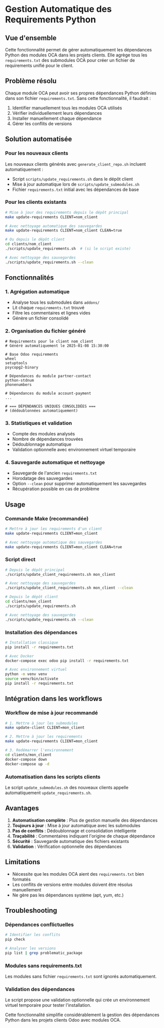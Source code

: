 # Gestion Automatique des Requirements Python

## Vue d'ensemble

Cette fonctionnalité permet de gérer automatiquement les dépendances Python des modules OCA dans les projets clients. Elle agrège tous les `requirements.txt` des submodules OCA pour créer un fichier de requirements unifié pour le client.

## Problème résolu

Chaque module OCA peut avoir ses propres dépendances Python définies dans son fichier `requirements.txt`. Sans cette fonctionnalité, il faudrait :

1. Identifier manuellement tous les modules OCA utilisés
2. Vérifier individuellement leurs dépendances
3. Installer manuellement chaque dépendance
4. Gérer les conflits de versions

## Solution automatisée

### Pour les nouveaux clients

Les nouveaux clients générés avec `generate_client_repo.sh` incluent automatiquement :

- Script `scripts/update_requirements.sh` dans le dépôt client
- Mise à jour automatique lors de `scripts/update_submodules.sh`
- Fichier `requirements.txt` initial avec les dépendances de base

### Pour les clients existants

```bash
# Mise à jour des requirements depuis le dépôt principal
make update-requirements CLIENT=nom_client

# Avec nettoyage automatique des sauvegardes
make update-requirements CLIENT=nom_client CLEAN=true

# Ou depuis le dépôt client
cd clients/nom_client
./scripts/update_requirements.sh  # (si le script existe)

# Avec nettoyage des sauvegardes
./scripts/update_requirements.sh --clean
```

## Fonctionnalités

### 1. Agrégation automatique

- Analyse tous les submodules dans `addons/`
- Lit chaque `requirements.txt` trouvé
- Filtre les commentaires et lignes vides
- Génère un fichier consolidé

### 2. Organisation du fichier généré

```
# Requirements pour le client nom_client
# Généré automatiquement le 2025-01-08 15:30:00

# Base Odoo requirements
wheel
setuptools
psycopg2-binary

# Dépendances du module partner-contact
python-stdnum
phonenumbers

# Dépendances du module account-payment
...

# === DÉPENDANCES UNIQUES CONSOLIDÉES ===
# (dédoublonnées automatiquement)
```

### 3. Statistiques et validation

- Compte des modules analysés
- Nombre de dépendances trouvées
- Dédoublonnage automatique
- Validation optionnelle avec environnement virtuel temporaire

### 4. Sauvegarde automatique et nettoyage

- Sauvegarde de l'ancien `requirements.txt`
- Horodatage des sauvegardes
- Option `--clean` pour supprimer automatiquement les sauvegardes
- Récupération possible en cas de problème

## Usage

### Commande Make (recommandée)

```bash
# Mettre à jour les requirements d'un client
make update-requirements CLIENT=mon_client

# Avec nettoyage automatique des sauvegardes
make update-requirements CLIENT=mon_client CLEAN=true
```

### Script direct

```bash
# Depuis le dépôt principal
./scripts/update_client_requirements.sh mon_client

# Avec nettoyage des sauvegardes
./scripts/update_client_requirements.sh mon_client --clean

# Depuis le dépôt client
cd clients/mon_client
./scripts/update_requirements.sh

# Avec nettoyage des sauvegardes
./scripts/update_requirements.sh --clean
```

### Installation des dépendances

```bash
# Installation classique
pip install -r requirements.txt

# Avec Docker
docker-compose exec odoo pip install -r requirements.txt

# Avec environnement virtuel
python -m venv venv
source venv/bin/activate
pip install -r requirements.txt
```

## Intégration dans les workflows

### Workflow de mise à jour recommandé

```bash
# 1. Mettre à jour les submodules
make update-client CLIENT=mon_client

# 2. Mettre à jour les requirements
make update-requirements CLIENT=mon_client

# 3. Redémarrer l'environnement
cd clients/mon_client
docker-compose down
docker-compose up -d
```

### Automatisation dans les scripts clients

Le script `update_submodules.sh` des nouveaux clients appelle automatiquement `update_requirements.sh`.

## Avantages

1. **Automatisation complète** : Plus de gestion manuelle des dépendances
2. **Toujours à jour** : Mise à jour automatique avec les submodules
3. **Pas de conflits** : Dédoublonnage et consolidation intelligente
4. **Traçabilité** : Commentaires indiquant l'origine de chaque dépendance
5. **Sécurité** : Sauvegarde automatique des fichiers existants
6. **Validation** : Vérification optionnelle des dépendances

## Limitations

- Nécessite que les modules OCA aient des `requirements.txt` bien formatés
- Les conflits de versions entre modules doivent être résolus manuellement
- Ne gère pas les dépendances système (apt, yum, etc.)

## Troubleshooting

### Dépendances conflictuelles

```bash
# Identifier les conflits
pip check

# Analyser les versions
pip list | grep problematic_package
```

### Modules sans requirements.txt

Les modules sans fichier `requirements.txt` sont ignorés automatiquement.

### Validation des dépendances

Le script propose une validation optionnelle qui crée un environnement virtuel temporaire pour tester l'installation.

Cette fonctionnalité simplifie considérablement la gestion des dépendances Python dans les projets clients Odoo avec modules OCA.
